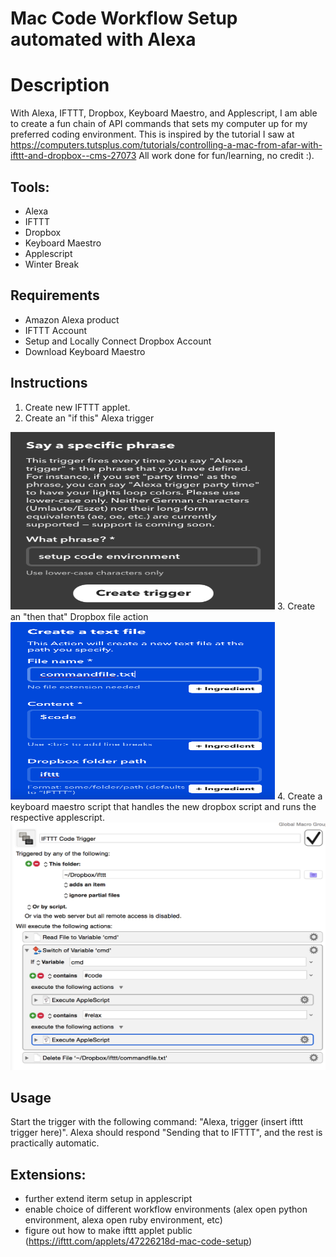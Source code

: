 # Mac Code Workflow Setup automated with Alexa


# Description
With Alexa, IFTTT, Dropbox, Keyboard Maestro, and Applescript, I am able to create a fun chain of API commands that sets  my computer up for my preferred coding environment.
This is inspired by the tutorial I saw at
https://computers.tutsplus.com/tutorials/controlling-a-mac-from-afar-with-ifttt-and-dropbox--cms-27073
All work done for fun/learning, no credit :). 

## Tools: 
- Alexa
- IFTTT
- Dropbox
- Keyboard Maestro
- Applescript
- Winter Break

## Requirements
- Amazon Alexa product
- IFTTT Account
- Setup and Locally Connect Dropbox Account
- Download Keyboard Maestro

## Instructions
1. Create new IFTTT applet. 
2. Create an "if this" Alexa trigger
<img src="ifttt_alexa_screenshot.png" height= "284" width="423">
3. Create an "then that" Dropbox file action
<img src="ifttt_mac_screenshot.png" height= "284" width="423">
4. Create a keyboard maestro script that handles the new dropbox script and runs the respective applescript.
<img src="keyboard_maestro_screenshot.png" height= "396" width="605.3">

## Usage
Start the trigger with the following command: "Alexa, trigger (insert ifttt trigger here)".
Alexa should respond "Sending that to IFTTT", and the rest is practically automatic. 

## Extensions:
- further extend iterm setup in applescript
- enable choice of different workflow environments (alex open python environment, alexa open ruby environment, etc)
- figure out how to make ifttt applet public (https://ifttt.com/applets/47226218d-mac-code-setup)
